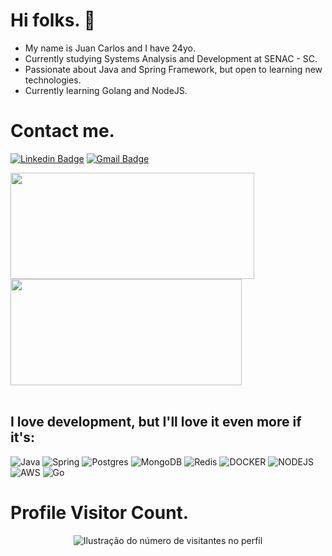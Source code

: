 <h1>Hi folks. 👋</h1>
   
- My name is Juan Carlos and I have 24yo.
- Currently studying Systems Analysis and Development at SENAC - SC.
- Passionate about Java and Spring Framework, but open to learning new technologies.
- Currently learning Golang and NodeJS. 
  
<h1>Contact me.</h1>
     
[![Linkedin Badge](https://img.shields.io/badge/-LinkedIn-6633cc?style=flat-square&logo=Linkedin&logoColor=white&link=https://www.linkedin.com/in/juancbz/)](https://www.linkedin.com/in/juancbz/)
[![Gmail Badge](https://img.shields.io/badge/-Gmail-6633cc?style=flat-square&logo=Gmail&logoColor=white&link=mailto:juancarlosbatistazeferino@gmail.com)](mailto:juancarlosbatistazeferino@gmail.com)


<a  href="https://github.com/anuraghazra/github-readme-stats">
  <img height=170 align="center" width=390 src="https://github-readme-streak-stats.herokuapp.com/?user=juanncarloss&theme=highcontrast&hide_border=false" />
</a>
<a href="https://github.com/anuraghazra/convoychat">
  <img height=170 align="center" width=370 src="https://github-readme-stats.vercel.app/api?username=juanncarloss&show_icons=true&hide_border=false&theme=highcontrast" />
</a>

</br>
</br>

<h2>I love development, but I'll love it even more if it's: </h2>



![Java](https://img.shields.io/badge/Java-ED8B00?style=for-the-badge&logo=openjdk&logoColor=white)
![Spring](https://img.shields.io/badge/Spring-6DB33F?style=for-the-badge&logo=spring&logoColor=white)
![Postgres](https://img.shields.io/badge/PostgreSQL-316192?style=for-the-badge&logo=postgresql&logoColor=white)
![MongoDB](https://img.shields.io/badge/MongoDB-%234ea94b.svg?style=for-the-badge&logo=mongodb&logoColor=white)
![Redis](https://img.shields.io/badge/redis-%23DD0031.svg?style=for-the-badge&logo=redis&logoColor=white)
![DOCKER](https://img.shields.io/badge/Docker-2CA5E0?style=for-the-badge&logo=docker&logoColor=white)
![NODEJS](https://img.shields.io/badge/Node%20js-339933?style=for-the-badge&logo=nodedotjs&logoColor=white)
![AWS](https://img.shields.io/badge/Amazon_AWS-FF9900?style=for-the-badge&logo=amazonaws&logoColor=white)
![Go](https://img.shields.io/badge/go-%2300ADD8.svg?style=for-the-badge&logo=go&logoColor=white)


<h1>Profile Visitor Count.</h1>
<p align="center">
  <img
    src="https://profile-counter.glitch.me/juanncarloss/count.svg"
    alt="Ilustração do número de visitantes no perfil"
  />
</p>

